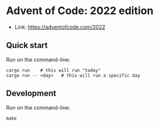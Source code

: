 # Advent of Code: 2022 edition

* Link: https://adventofcode.com/2022

## Quick start

Run on the command-line:

    cargo run    # this will run "today"
    cargo run -- <day>   # this will run a specific day

## Development

Run on the command-line:

    make
